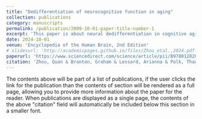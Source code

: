 ```yaml
---
title: "Dedifferentiation of neurocognitive function in aging"
collection: publications
category: manuscripts
permalink: /publication/2009-10-01-paper-title-number-1
excerpt: 'This paper is about neural dedifferentiation in cognitive aging'
date: 2024-10-01
venue: 'Encyclopedia of the Human Brain, 2nd Edition'
# slidesurl: 'http://academicpages.github.io/files/Zhou_etal.,2024.pdf'
paperurl: 'https://www.sciencedirect.com/science/article/pii/B978012820480100019X?via%3Dihub'
citation: 'Zhou, Quan & Branton, Graham & Lessard, Arianna & Polk, Thad. (2024). Dedifferentiation of neurocognitive function in aging. 10.1016/B978-0-12-820480-1.00019-X.'
---
```


The contents above will be part of a list of publications, if the user clicks the link for the publication than the contents of section will be rendered as a full page, allowing you to provide more information about the paper for the reader. When publications are displayed as a single page, the contents of the above "citation" field will automatically be included below this section in a smaller font.